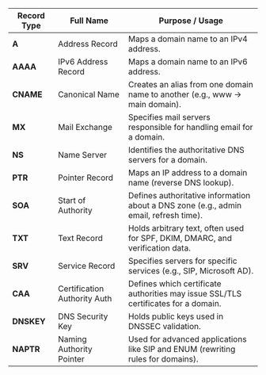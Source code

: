 | **Record Type** | **Full Name**                | **Purpose / Usage**                                                                   |
| --------------- | ---------------------------- | ------------------------------------------------------------------------------------- |
| **A**           | Address Record               | Maps a domain name to an IPv4 address.                                                |
| **AAAA**        | IPv6 Address Record          | Maps a domain name to an IPv6 address.                                                |
| **CNAME**       | Canonical Name               | Creates an alias from one domain name to another (e.g., www → main domain).           |
| **MX**          | Mail Exchange                | Specifies mail servers responsible for handling email for a domain.                   |
| **NS**          | Name Server                  | Identifies the authoritative DNS servers for a domain.                                |
| **PTR**         | Pointer Record               | Maps an IP address to a domain name (reverse DNS lookup).                             |
| **SOA**         | Start of Authority           | Defines authoritative information about a DNS zone (e.g., admin email, refresh time). |
| **TXT**         | Text Record                  | Holds arbitrary text, often used for SPF, DKIM, DMARC, and verification data.         |
| **SRV**         | Service Record               | Specifies servers for specific services (e.g., SIP, Microsoft AD).                    |
| **CAA**         | Certification Authority Auth | Defines which certificate authorities may issue SSL/TLS certificates for a domain.    |
| **DNSKEY**      | DNS Security Key             | Holds public keys used in DNSSEC validation.                                          |
| **NAPTR**       | Naming Authority Pointer     | Used for advanced applications like SIP and ENUM (rewriting rules for domains).       |
